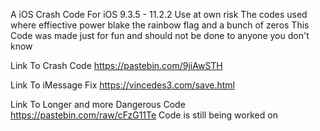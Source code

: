 A iOS Crash Code For iOS 9.3.5 - 11.2.2 Use at own risk
The codes used where effiective power blake the rainbow flag and a bunch of zeros
This Code was made just for fun and should not be done to anyone you don't know 

Link To Crash Code https://pastebin.com/9jiAwSTH

Link To iMessage Fix https://vincedes3.com/save.html

Link To Longer and more Dangerous Code https://pastebin.com/raw/cFzG11Te
Code is still being worked on
